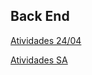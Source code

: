 ## Back End

[Atividades 24/04](https://github.com/ThiagooSG/FullStack_RPV/tree/main/FullStack_RPV/back_end/Atividades_24042024)  

[Atividades SA](https://github.com/ThiagooSG/FullStack_RPV/tree/main/FullStack_RPV/back_end/Atividades_SA)